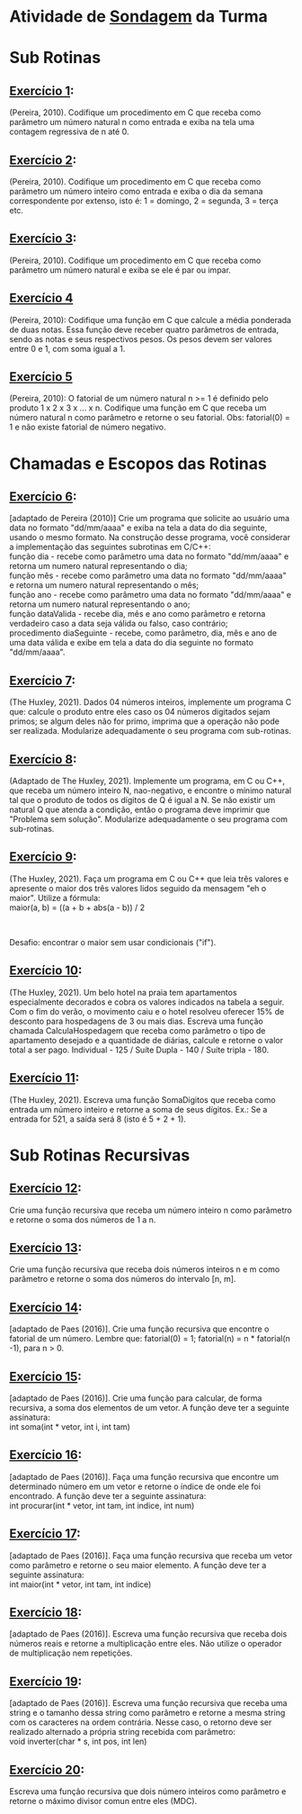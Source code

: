 <h1>Atividade de <a href="https://github.com/LucasDSL/Faculdade/blob/e80c07cd0d9ffb5b00beb4955b18f6e146afcc78/02%20Laborat%C3%B3rio%20de%20Programa%C3%A7%C3%A3o%20I/01%20Sondagem%20da%20Turma/Sondagem%20em%20C++/lista01-sondagem(v01.2021.2).pdf">Sondagem</a> da Turma</h1>
<h1>Sub Rotinas</h1>
<h2><a href="https://github.com/LucasDSL/Faculdade/blob/67aa07aa8e987120754d7dea32e1f5a049c73ced/02%20Laborat%C3%B3rio%20de%20Programa%C3%A7%C3%A3o%20I/02%20Sub-Rotinas/e1.c">Exercício 1</a>:</h2><p>(Pereira, 2010). Codifique um procedimento em C que receba como parâmetro um número natural n como entrada e exiba na tela uma contagem regressiva de n até 0.</p></h1>
<h2><a href="https://github.com/LucasDSL/Faculdade/blob/67aa07aa8e987120754d7dea32e1f5a049c73ced/02%20Laborat%C3%B3rio%20de%20Programa%C3%A7%C3%A3o%20I/02%20Sub-Rotinas/e2.c">Exercício 2</a>:</h2><p>(Pereira, 2010). Codifique um procedimento em C que receba como parâmetro um número inteiro como entrada e exiba o dia da semana correspondente por extenso, isto é: 1 = domingo, 2 = segunda, 3 = terça etc.</h2></p>
<h2><a href="https://github.com/LucasDSL/Faculdade/blob/67aa07aa8e987120754d7dea32e1f5a049c73ced/02%20Laborat%C3%B3rio%20de%20Programa%C3%A7%C3%A3o%20I/02%20Sub-Rotinas/e3.c">Exercício 3</a>:</h2> <p>(Pereira, 2010). Codifique um procedimento em C que receba como parâmetro um número natural e exiba se ele é par ou impar.</p></h1>
<h2><a href="https://github.com/LucasDSL/Faculdade/blob/67aa07aa8e987120754d7dea32e1f5a049c73ced/02%20Laborat%C3%B3rio%20de%20Programa%C3%A7%C3%A3o%20I/02%20Sub-Rotinas/e4.c">Exercício 4</a></h2><p>(Pereira, 2010): Codifique uma função em C que calcule a média ponderada de duas notas. Essa função deve receber quatro parâmetros de entrada, sendo as notas e seus respectivos pesos. Os pesos devem ser valores entre 0 e 1, com soma igual a 1.</p>
<h2><a href="https://github.com/LucasDSL/Faculdade/blob/67aa07aa8e987120754d7dea32e1f5a049c73ced/02%20Laborat%C3%B3rio%20de%20Programa%C3%A7%C3%A3o%20I/02%20Sub-Rotinas/e5.c">Exercício 5</a></h2><p>(Pereira, 2010): O fatorial de um número natural n >= 1 é definido pelo produto 1 x 2 x 3 x ... x n. Codifique uma função em C que receba um número natural n como parâmetro e retorne o seu fatorial. Obs: fatorial(0) = 1 e não existe fatorial de número negativo.</p>
<h1>Chamadas e Escopos das Rotinas</h1>
<h2> <a href="#">Exercício 6</a>:</h2><p>[adaptado de Pereira (2010)] Crie um programa que solicite ao usuário uma data no formato "dd/mm/aaaa" e exiba na tela a data do dia seguinte, usando o mesmo formato. Na construção desse programa, você considerar a implementação das seguintes subrotinas em C/C++:  <br>função dia - recebe como parâmetro uma data no formato "dd/mm/aaaa" e retorna  um numero natural representando o dia;<br> função mês - recebe como parâmetro uma data no formato "dd/mm/aaaa" e retorna  um numero natural representando o mês;<br> função ano - recebe como parâmetro uma data no formato "dd/mm/aaaa" e retorna  um numero natural representando o ano; <br>função dataValida - recebe dia, mês e ano como parâmetro e retorna verdadeiro caso a data seja válida ou falso, caso contrário;<br> procedimento diaSeguinte - recebe, como parâmetro, dia, mês e ano de uma data válida e exibe em tela a data do dia seguinte no formato "dd/mm/aaaa".</p>
<h2><a href="https://github.com/LucasDSL/Faculdade/blob/67aa07aa8e987120754d7dea32e1f5a049c73ced/02%20Laborat%C3%B3rio%20de%20Programa%C3%A7%C3%A3o%20I/04%20Chamadas-Escopos-Rotinas/e7.c">Exercício 7</a>:</h2><p>(The Huxley, 2021). Dados 04 números inteiros, implemente um programa C que: calcule o produto entre eles caso os 04 números digitados sejam primos; se algum deles não for primo, imprima que a operação não pode ser realizada. Modularize adequadamente o seu programa com sub-rotinas.</p>
<h2><a href="#">Exercício 8</a>:</h2><p>(Adaptado de The Huxley, 2021). Implemente um programa, em C ou C++, que receba um número inteiro N, nao-negativo, e encontre o mínimo natural tal que o produto de todos os dígitos de Q é igual a N. Se não existir um natural Q que atenda a condição, então o programa deve imprimir que "Problema sem solução". Modularize adequadamente o seu programa com sub-rotinas.</p>
<h2><a href="https://github.com/LucasDSL/Faculdade/blob/67aa07aa8e987120754d7dea32e1f5a049c73ced/02%20Laborat%C3%B3rio%20de%20Programa%C3%A7%C3%A3o%20I/04%20Chamadas-Escopos-Rotinas/e9.c">Exercício 9</a>:</h2><p>(The Huxley, 2021). Faça um programa em C ou C++ que leia três valores e apresente o maior dos três valores lidos seguido da mensagem "eh o maior". Utilize a fórmula:<br>
maior(a, b) = ((a + b + abs(a - b)) / 2</p><br>
<p>Desafio: encontrar o maior sem usar condicionais ("if").</p>
<h2><a href="https://github.com/LucasDSL/Faculdade/blob/67aa07aa8e987120754d7dea32e1f5a049c73ced/02%20Laborat%C3%B3rio%20de%20Programa%C3%A7%C3%A3o%20I/04%20Chamadas-Escopos-Rotinas/e10.c">Exercício 10</a>:</h2> <p>(The Huxley, 2021). Um belo hotel na praia tem apartamentos especialmente decorados e cobra os valores indicados na tabela a seguir. Com o fim do verão, o movimento caiu e o hotel resolveu oferecer 15% de desconto para hospedagens de 3 ou mais dias. Escreva uma função chamada CalculaHospedagem que receba como parâmetro o tipo de apartamento desejado e a quantidade de diárias, calcule e retorne o valor total a ser pago. Individual - 125 / Suíte Dupla - 140 / Suíte tripla - 180.</p>
<h2> <a href="https://github.com/LucasDSL/Faculdade/blob/67aa07aa8e987120754d7dea32e1f5a049c73ced/02%20Laborat%C3%B3rio%20de%20Programa%C3%A7%C3%A3o%20I/04%20Chamadas-Escopos-Rotinas/e11.c">Exercício 11</a>:</h2><p>(The Huxley, 2021). Escreva uma função SomaDigitos que receba como entrada um número inteiro e retorne a soma de seus dígitos. Ex.: Se a entrada for 521, a saída será 8 (isto é 5 + 2 + 1).</p>
<h1>Sub Rotinas Recursivas</h1>
<h2> <a href="https://github.com/LucasDSL/Faculdade/blob/67aa07aa8e987120754d7dea32e1f5a049c73ced/02%20Laborat%C3%B3rio%20de%20Programa%C3%A7%C3%A3o%20I/07%20Sub-Rotinas%20Recursivas/e12.c">Exercício 12</a>:</h2> 
<p>Crie uma função recursiva que receba um número inteiro n como parâmetro e retorne o soma dos números de 1 a n.</p>
<h2><a href="https://github.com/LucasDSL/Faculdade/blob/67aa07aa8e987120754d7dea32e1f5a049c73ced/02%20Laborat%C3%B3rio%20de%20Programa%C3%A7%C3%A3o%20I/07%20Sub-Rotinas%20Recursivas/e13.c">Exercício 13</a>:</h2> 
<p>Crie uma função recursiva que receba dois números inteiros n e m como parâmetro e retorne o soma dos números do intervalo [n, m].</p>
<h2><a href="https://github.com/LucasDSL/Faculdade/blob/67aa07aa8e987120754d7dea32e1f5a049c73ced/02%20Laborat%C3%B3rio%20de%20Programa%C3%A7%C3%A3o%20I/07%20Sub-Rotinas%20Recursivas/e14.c">Exercício 14</a>:</h2> 
<p>[adaptado de Paes (2016)]. Crie uma função recursiva que encontre o fatorial de um número. Lembre que: fatorial(0) = 1; fatorial(n) = n * fatorial(n -1), para n > 0.</p>
<h2><a href="https://github.com/LucasDSL/Faculdade/blob/67aa07aa8e987120754d7dea32e1f5a049c73ced/02%20Laborat%C3%B3rio%20de%20Programa%C3%A7%C3%A3o%20I/07%20Sub-Rotinas%20Recursivas/e15.c">Exercício 15</a>:</h2> 
<p>[adaptado de Paes (2016)]. Crie uma função para calcular, de forma recursiva, a soma dos elementos de um vetor. A função deve ter a seguinte assinatura:<br>
int soma(int * vetor, int i, int tam)</p>
<h2><a href="https://github.com/LucasDSL/Faculdade/blob/67aa07aa8e987120754d7dea32e1f5a049c73ced/02%20Laborat%C3%B3rio%20de%20Programa%C3%A7%C3%A3o%20I/07%20Sub-Rotinas%20Recursivas/e16.c">Exercício 16</a>:</h2> 
<p>[adaptado de Paes (2016)]. Faça uma função recursiva que encontre um determinado número em um vetor e retorne o índice de onde ele foi encontrado. A função deve ter a seguinte assinatura: <br>
int procurar(int * vetor, int tam, int indice, int num)</p>
<h2><a href="https://github.com/LucasDSL/Faculdade/blob/67aa07aa8e987120754d7dea32e1f5a049c73ced/02%20Laborat%C3%B3rio%20de%20Programa%C3%A7%C3%A3o%20I/07%20Sub-Rotinas%20Recursivas/e17.c">Exercício 17</a>:</h2>  
<p>[adaptado de Paes (2016)]. Faça uma função recursiva que receba um vetor como parâmetro e retorne o seu maior elemento. A função deve ter a seguinte assinatura:<br>
int maior(int * vetor, int tam, int indice)</p>
<h2><a href="https://github.com/LucasDSL/Faculdade/blob/67aa07aa8e987120754d7dea32e1f5a049c73ced/02%20Laborat%C3%B3rio%20de%20Programa%C3%A7%C3%A3o%20I/07%20Sub-Rotinas%20Recursivas/e18.c">Exercício 18</a>:</h2>
<p>[adaptado de Paes (2016)]. Escreva uma função recursiva que receba dois números reais e retorne a multiplicação entre eles. Não utilize o operador de multiplicação nem repetições.</p>
<h2><a href="https://github.com/LucasDSL/Faculdade/blob/3744951c355de62769c13e7fdd9092a5d5633883/02%20Laborat%C3%B3rio%20de%20Programa%C3%A7%C3%A3o%20I/07%20Sub-Rotinas%20Recursivas/e19.c">Exercício 19</a>:</h2>  
<p>[adaptado de Paes (2016)]. Escreva uma função recursiva que receba uma string e o tamanho dessa string como parâmetro e retorne a mesma string com os caracteres na ordem contrária. Nesse caso, o retorno deve ser realizado alternado a própria string recebida com parâmetro:<br>
void inverter(char * s, int pos, int len)</p>
<h2><a href="https://github.com/LucasDSL/Faculdade/blob/67aa07aa8e987120754d7dea32e1f5a049c73ced/02%20Laborat%C3%B3rio%20de%20Programa%C3%A7%C3%A3o%20I/07%20Sub-Rotinas%20Recursivas/e20.c">Exercício 20</a>:</h2>
<p>Escreva uma função recursiva que dois número inteiros como parâmetro e retorne o máximo divisor comun entre eles (MDC).</p>